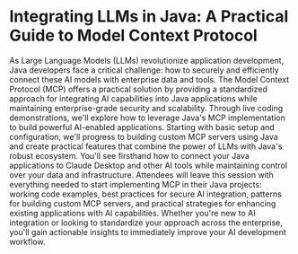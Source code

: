 # Integrating LLMs in Java: A Practical Guide to Model Context Protocol

As Large Language Models (LLMs) revolutionize application development, Java developers face a critical challenge: how to securely and efficiently connect these AI models with enterprise data and tools. The Model Context Protocol (MCP) offers a practical solution by providing a standardized approach for integrating AI capabilities into Java applications while maintaining enterprise-grade security and scalability.
Through live coding demonstrations, we'll explore how to leverage Java's MCP implementation to build powerful AI-enabled applications. Starting with basic setup and configuration, we'll progress to building custom MCP servers using Java and create practical features that combine the power of LLMs with Java's robust ecosystem. You'll see firsthand how to connect your Java applications to Claude Desktop and other AI tools while maintaining control over your data and infrastructure.
Attendees will leave this session with everything needed to start implementing MCP in their Java projects: working code examples, best practices for secure AI integration, patterns for building custom MCP servers, and practical strategies for enhancing existing applications with AI capabilities. Whether you're new to AI integration or looking to standardize your approach across the enterprise, you'll gain actionable insights to immediately improve your AI development workflow.